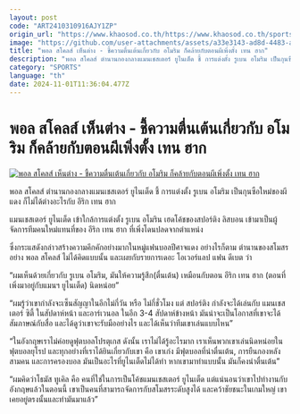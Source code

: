 ```yaml
---
layout: post
code: "ART2410310916AJY1ZP"
origin_url: "https://www.khaosod.co.th/https://www.khaosod.co.th/sports/news_9483094"
image: "https://github.com/user-attachments/assets/a33e3143-ad8d-4483-a262-c6ff2e902c5f"
title: "พอล สโคลส์ เห็นต่าง - ชี้ความตื่นเต้นเกี่ยวกับ อโมริม ก็คล้ายกับตอนผีเพิ่งตั้ง เทน ฮาก"
description: "พอล สโคลส์ ตำนานกองกลางแมนเชสเตอร์ ยูไนเต็ด ชี้ การแต่งตั้ง รูเบน อโมริม เป็นกุนซือใหม่ของผีแดง ก็ไม่ได้ต่างอะไรกับ อีริก เทน ฮาก"
category: "SPORTS"
language: "th"
date: 2024-11-01T11:36:04.477Z
---
```


# พอล สโคลส์ เห็นต่าง - ชี้ความตื่นเต้นเกี่ยวกับ อโมริม ก็คล้ายกับตอนผีเพิ่งตั้ง เทน ฮาก

[![พอล สโคลส์ เห็นต่าง - ชี้ความตื่นเต้นเกี่ยวกับ อโมริม ก็คล้ายกับตอนผีเพิ่งตั้ง เทน ฮาก](https://www.khaosod.co.th/wpapp/uploads/2024/10/am.jpg "พอล สโคลส์ เห็นต่าง - ชี้ความตื่นเต้นเกี่ยวกับ อโมริม ก็คล้ายกับตอนผีเพิ่งตั้ง เทน ฮาก")](https://www.khaosod.co.th/wpapp/uploads/2024/10/am.jpg)

พอล สโคลส์ ตำนานกองกลางแมนเชสเตอร์ ยูไนเต็ด ชี้ การแต่งตั้ง รูเบน อโมริม เป็นกุนซือใหม่ของผีแดง ก็ไม่ได้ต่างอะไรกับ อีริก เทน ฮาก

แมนเชสเตอร์ ยูไนเต็ด เข้าใกล้การแต่งตั้ง รูเบน อโมริน เฮดโค้ชของสปอร์ติง ลิสบอน เข้ามาเป็นผู้จัดการทีมคนใหม่แทนที่ของ อีริก เทน ฮาก ที่เพิ่งโดนปลดจากตำแหน่ง

ซึ่งกระแสดังกล่าวสร้างความคึกคักอย่างมากในหมู่แฟนบอลปีศาจแดง อย่างไรก็ตาม ตำนานของสโมสรอย่าง พอล สโคลส์ ไม่ได้คิดแบบนั้น และเผยกับรายการเดอะ โอเวอร์แลป แฟน ดีเบต ว่า

“ผมเห็นด้วยเกี่ยวกับ รูเบน อโมริม, มันให้ความรู้สึก(ตื่นเต้น) เหมือนกับตอน อีริก เทน ฮาก (ตอนที่เพิ่งมาอยู่กับแมนฯ ยูไนเต็ด) นิดหน่อย”

“ผมรู้ว่าเขากำลังจะเซ็นสัญญาในอีกไม่กี่วัน หรือ ไม่กี่ชั่วโมง แต่ สปอร์ติง กำลังจะได้เล่นกับ แมนเชสเตอร์ ซิตี้ ในสัปดาห์หน้า และอาร์เวนอล ในอีก 3-4 สัปดาห์ข้างหน้า มันน่าจะเป็นโอกาสที่เขาจะได้สัมภาษณ์กับสื่อ และได้ดูว่าเขาจะรับมืออย่างไร และได้เห็นว่าทีมเขาเล่นแบบไหน”

“ในอังกฤษเราไม่ค่อยดูฟุตบอลโปรตุเกส ดังนั้น เราไม่ได้รู้อะไรมาก เราเห็นพวกเขาเล่นนิดหน่อยในฟุตบอลยุโรป และทุกอย่างที่เราได้ยินเกี่ยวกับเขา คือ เขาเก่ง มีฟุตบอลที่น่าตื่นเต้น, การยืนกองหลังสามคน และการครองบอล มันเป็นอะไรที่ยูไนเต็ดไม่ได้ทำ หากเขามาทำแบบนั้น มันก็คงน่าตื่นเต้น”

“ผมคิดว่าโธมัส ทูเคิล คือ คนที่ใช่ในการเป็นโค้ชแมนเชสเตอร์ ยูไนเต็ด แต่แน่นอนว่าเขาไปทำงานกับอังกฤษแล้วในตอนนี้ เขาเป็นคนที่สามารถจัดการกับสโมสรระดับสูงได้ และคว้าชัยชนะในเกมใหญ่ เขาเคยอยู่ตรงนั้นและทำมันมาแล้ว”